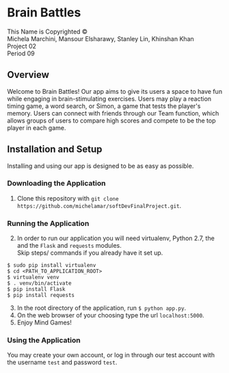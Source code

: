 # Brain Battles
This Name is Copyrighted &copy; <br>
Michela Marchini, Mansour Elsharawy, Stanley Lin, Khinshan Khan <br>
Project 02 <br>
Period 09 <br>

## Overview
Welcome to Brain Battles! Our app aims to give its users a space to have fun while engaging in brain-stimulating exercises. Users may play a reaction timing game, a word search, or Simon, a game that tests the player's memory. Users can connect with friends through our Team function, which allows groups of users to compare high scores and compete to be the top player in each game.

## Installation and Setup
 Installing and using our app is designed to be as easy as possible.
 
### Downloading the Application
1. Clone this repository with `git clone https://github.com/michelamar/softDevFinalProject.git`.

### Running the Application
2. In order to run our application you will need virtualenv, Python 2.7, the and the `Flask` and `requests` modules. <br>
   Skip steps/ commands if you already have it set up.
```
$ sudo pip install virtualenv
$ cd <PATH_TO_APPLICATION_ROOT>
$ virtualenv venv
$ . venv/bin/activate
$ pip install Flask
$ pip install requests
```
3. In the root directory of the application, run `$ python app.py`.
4. On the web browser of your choosing type the url `localhost:5000`.
5. Enjoy Mind Games!

### Using the Application
You may create your own account, or log in through our test account with the username `test` and password `test`.

